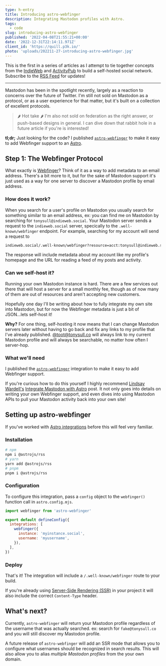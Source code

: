 ```yaml
---
type: h-entry
title: Introducing astro-webfinger
description: Integrating Mastodon profiles with Astro.
tags:
  - code
slug: introducing-astro-webfinger
published: '2022-04-08T21:55:21+00:00'
date: '2022-12-31T22:14:11.971Z'
client_id: 'https://quill.p3k.io/'
photo: 'uploads/202211-27-introducing-astro-webfinger.jpg'
---
```


This is the first in a series of articles as I attempt to tie together concepts from the [IndieWeb](https://indieweb.com) and [ActivityPub](https://www.w3.org/TR/activitypub/) to build a self-hosted social network. Subscribe to the [RSS Feed](https://tonysull.co/articles/feed.xml) for updates!

---

Mastodon has been in the spotlight recently, largely as a reaction to concerns over the future of Twitter. I'm still not sold on Mastodon as a protocol, or as a user experience for that matter, but it's built on a collection of excellent protocols.

> 🌶️ Hot take 🌶️ I'm also not sold on federation as the right answer, or push-based designs in general. I can dive down that rabbit hole in a future article if you're is interested!

**tl;dr;** Just looking for the code? I published [`astro-webfinger`](https://npmjs.com/astro-webfinger) to make it easy to add Webfinger support to an [Astro](https://astro.build).

## Step 1: The Webfinger Protocol

What exactly is [Webfinger](https://webfinger.net)? Think of it as a way to add metadata to an email address. There's a bit more to it, but for the sake of Mastodon support it's just used as a way for one server to discover a Mastodon profile by email address.

### How does it work?

When you search for a user's profile on Mastodon you usually search for something similar to an email address, ex: you can find me on Mastodon by searching for `tonysull@indieweb.social`. Your Mastodon server sends a request to the `indieweb.social` server, specically to the `.well-known/webfinger` endpoint. For example, searching for my account will send a request to

```bash
indieweb.social/.well-known/webfinger?resource=acct:tonysull@indieweb.social
```

The response will include metadata about my account like my profile's homepage and the URL for reading a feed of my posts and activity.

### Can we self-host it?

Running your own Mastodon instance is hard. There are a few services out there that will host a server for a small monthly fee, though as of now many of them are out of resources and aren't accepting new customers.

Hopefully one day I'll be writing about how to fully integrate my own site into Mastodon, but for now the Webfinger metadata is just a bit of JSON...lets self-host it!

**Why?** For one thing, self-hosting it now means that I can change Mastodon servers later without having to go back and fix any links to my profile that I've already published. [@toot@tonysull.co](@toot@tonysull.co) will always link to my current Mastodon profile and will always be searchable, no matter how often I server-hop.

### What we'll need

I published the [`astro-webfinger`](https://npmjs.com/astro-webfinger) integration to make it easy to add Webfinger support.

If you're curious how to do this yourself I highly recommend [Lindsay Wardell's](https://www.lindsaykwardell.com/) [Integrate Mastodon with Astro](https://www.lindsaykwardell.com/blog/integrate-mastodon-with-astro) post. It not only goes into details on writing your own Webfinger support, and even dives into using Mastodon APIs to pull your Mastodon activity back into your own site!

## Setting up astro-webfinger

If you've worked with [Astro integrations](https://docs.astro.build/en/guides/integrations-guide/) before this will feel very familiar.

### Installation

```bash
# npm
npm i @astrojs/rss
# yarn
yarn add @astrojs/rss
# pnpm
pnpm i @astrojs/rss
```

### Configuration

To configure this integration, pass a `config` object to the `webfinger()` function call in `astro.config.mjs`.

```js
import webfinger from 'astro-webfinger'

export default defineConfig({
  integrations: [
    webfinger({
      instance: 'myinstance.social',
      username: 'myusername',
    }),
  ],
})
```

### Deploy

That's it! The integration will include a `/.well-known/webfinger` route to your build.

If you're already using [Server-Side Rendering (SSR)](https://docs.astro.build/en/guides/server-side-rendering) in your project it will also include the correct `Content-Type` header.

## What's next?

Currently, `astro-webfinger` will return your Mastodon profile regardless of the username that was actually searched. ex: search for `fake@tonysull.co` and you will still discover my Mastodon profile.

A future release of `astro-webfinger` will add an SSR mode that allows you to configure what usernames should be recognized in search results. This will also allow you to alias _multiple Mastodon profiles_ from the your own domain.
